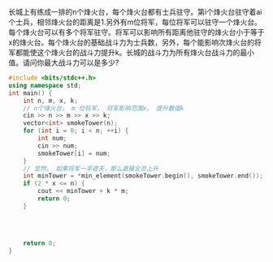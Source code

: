 长城上有练成一排的n个烽火台，每个烽火台都有士兵驻守。第i个烽火台驻守着ai个士兵，相邻烽火台的距离是1.另外有m位将军，每位将军可以驻守一个烽火台。每个烽火台可以有多个将军驻守。将军可以影响所有距离他驻守的烽火台小于等于x的烽火台。每个烽火台的基础战斗力为士兵数，另外，每个能影响次烽火台的将军都能使这个烽火台的战斗力提升k。长城的战斗力为所有烽火台战斗力的最小值。请问你最大战斗力可以是多少?

```c++
#include <bits/stdc++.h>
using namespace std;
int main() {
    int n, m, x, k;
    // n个烽火台， m 位将军， 将军影响范围x， 提升数值k
    cin >> n >> m >> x >> k;
    vector<int> smokeTower(n);
    for (int i = 0; i < n; ++i) {
        int num;
        cin >> num;
        smokeTower[i] = num;
    }
    // 显然， 如果将军一手遮天，那么直接全员上升
    int minTower = *min_element(smokeTower.begin(), smokeTower.end());
    if (2 * x <= n) {
        cout << minTower + k * m;
        return 0;
    }

    
    
    
    return 0;
}
```

